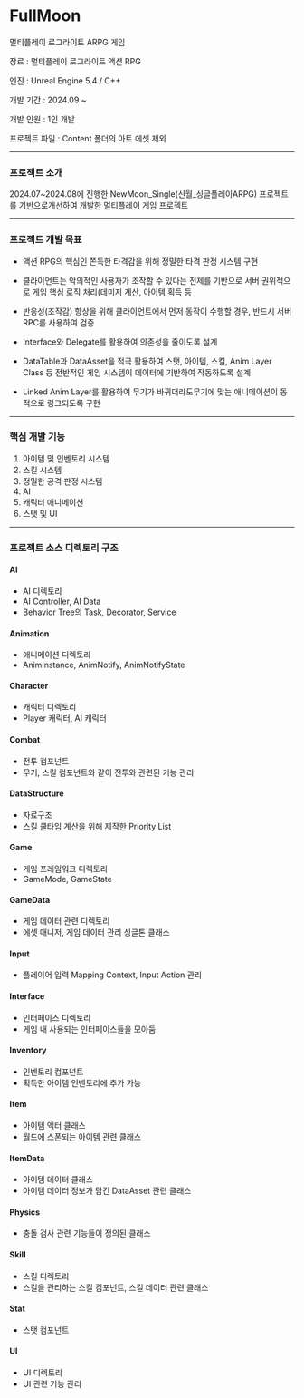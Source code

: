 # FullMoon

멀티플레이 로그라이트 ARPG 게임

장르 : 멀티플레이 로그라이트 액션 RPG

엔진 : Unreal Engine 5.4 / C++

개발 기간 : 2024.09 ~ 

개발 인원 : 1인 개발

프로젝트 파일 : Content 폴더의 아트 에셋 제외



<hr/>

### 프로젝트 소개

2024.07~2024.08에 진행한 NewMoon_Single(신월_싱글플레이ARPG) 프로젝트를 기반으로개선하여 개발한 멀티플레이 게임 프로젝트


<hr/>

### 프로젝트 개발 목표

- 액션 RPG의 핵심인 쫀득한 타격감을 위해 정밀한 타격 판정 시스템 구현

- 클라이언트는 악의적인 사용자가 조작할 수 있다는 전제를 기반으로 서버 권위적으로 게임 핵심 로직 처리(데미지 계산, 아이템 획득 등


- 반응성(조작감) 향상을 위해 클라이언트에서 먼저 동작이 수행할 경우, 반드시 서버RPC를 사용하여 검증

- Interface와 Delegate를 활용하여 의존성을 줄이도록 설계

- DataTable과 DataAsset을 적극 활용하여 스탯, 아이템, 스킬, Anim Layer Class 등 전반적인 게임 시스템이 데이터에 기반하여 작동하도록 설계

- Linked Anim Layer를 활용하여 무기가 바뀌더라도무기에 맞는 애니메이션이 동적으로 링크되도록 구현


<hr/>

### 핵심 개발 기능

1. 아이템 및 인벤토리 시스템
2. 스킬 시스템
3. 정밀한 공격 판정 시스템
4. AI
5. 캐릭터 애니메이션
6. 스탯 및 UI




<hr/>

### 프로젝트 소스 디렉토리 구조

#### AI
- AI 디렉토리
- AI Controller, AI Data
- Behavior Tree의 Task, Decorator, Service

#### Animation
- 애니메이션 디렉토리
- AnimInstance, AnimNotify, AnimNotifyState

#### Character
- 캐릭터 디렉토리
- Player 캐릭터, AI 캐릭터

#### Combat
- 전투 컴포넌트
- 무기, 스킬 컴포넌트와 같이 전투와 관련된 기능 관리

#### DataStructure
- 자료구조
- 스킬 쿨타임 계산을 위해 제작한 Priority List

#### Game
- 게임 프레임워크 디렉토리
- GameMode, GameState

#### GameData
- 게임 데이터 관련 디렉토리
- 에셋 매니저, 게임 데이터 관리 싱글톤 클래스

#### Input
- 플레이어 입력 Mapping Context, Input Action 관리

#### Interface
- 인터페이스 디렉토리
- 게임 내 사용되는 인터페이스들을 모아둠

#### Inventory
- 인벤토리 컴포넌트
- 획득한 아이템 인벤토리에 추가 가능

#### Item
- 아이템 액터 클래스
- 월드에 스폰되는 아이템 관련 클래스

#### ItemData
- 아이템 데이터 클래스
- 아이템 데이터 정보가 담긴 DataAsset 관련 클래스

#### Physics
- 충돌 검사 관련 기능들이 정의된 클래스

#### Skill
- 스킬 디렉토리
- 스킬을 관리하는 스킬 컴포넌트, 스킬 데이터 관련 클래스

#### Stat
- 스탯 컴포넌트

#### UI
- UI 디렉토리
- UI 관련 기능 관리

